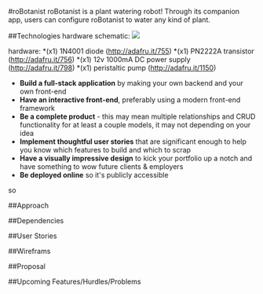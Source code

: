 #roBotanist
roBotanist is a plant watering robot!  Through its companion app, users can configure roBotanist to water any kind of plant.

##Technologies
hardware schematic:
![](http://i.imgur.com/02PjJcx.png)

hardware: 
*(x1) 1N4001 diode (http://adafru.it/755)
*(x1) PN2222A transistor (http://adafru.it/756)
*(x1) 12v 1000mA DC power supply (http://adafru.it/798)
*(x1) peristaltic pump (http://adafru.it/1150)


* **Build a full-stack application** by making your own backend and your own front-end
* **Have an interactive front-end**, preferably using a modern front-end framework
* **Be a complete product** - this may mean multiple relationships and CRUD functionality for at least a couple models, it may not depending on your idea
* **Implement thoughtful user stories** that are significant enough to help you know which features to build and which to scrap
* **Have a visually impressive design** to kick your portfolio up a notch and have something to wow future clients & employers
* **Be deployed online** so it's publicly accessible

so




##Approach

##Dependencies

##User Stories

##Wireframs

##Proposal

##Upcoming Features/Hurdles/Problems
